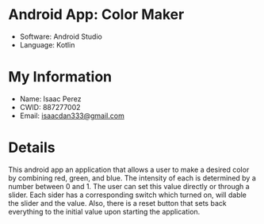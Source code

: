 # Android App: Color Maker

* Software: Android Studio
* Language: Kotlin

# My Information

* Name: Isaac Perez
* CWID: 887277002
* Email: isaacdan333@gmail.com

# Details
This android app an application that allows a user to make a desired color by combining red, green, and blue. The intensity of each is determined by a number between 0 and 1. The user can set this value directly or through a slider. Each sider has a corresponding switch which turned on, will dable the slider and the value. Also, there is a reset button that sets back everything to the initial value upon starting the application.

